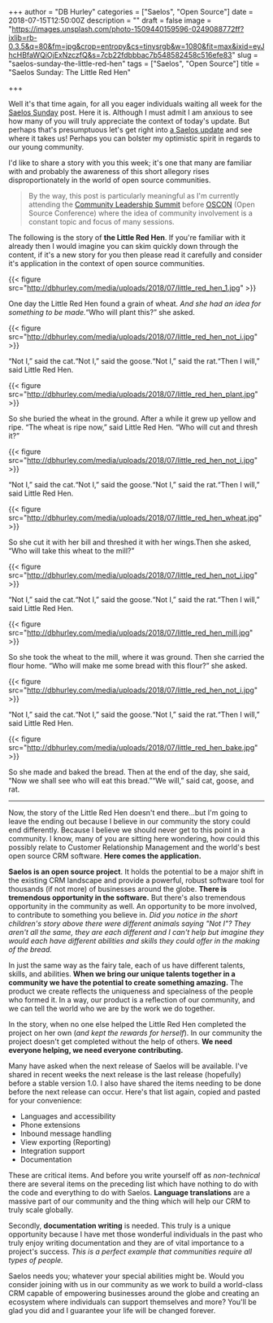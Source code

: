 +++
author = "DB Hurley"
categories = ["Saelos", "Open Source"]
date = 2018-07-15T12:50:00Z
description = ""
draft = false
image = "https://images.unsplash.com/photo-1509440159596-0249088772ff?ixlib=rb-0.3.5&q=80&fm=jpg&crop=entropy&cs=tinysrgb&w=1080&fit=max&ixid=eyJhcHBfaWQiOjExNzczfQ&s=7cb22fdbbbac7b548582458c516efe83"
slug = "saelos-sunday-the-little-red-hen"
tags = ["Saelos", "Open Source"]
title = "Saelos Sunday: The Little Red Hen"

+++


Well it's that time again, for all you eager individuals waiting all week for the [Saelos Sunday](http://dbhurley.com/saelos-sunday-take-notice/) post. Here it is. Although I must admit I am anxious to see how many of you will truly appreciate the context of today's update. But perhaps that's presumptuous let's get right into [a Saelos update](http://dbhurley.com/saelos-sunday-update-2/) and see where it takes us! Perhaps you can bolster my optimistic spirit in regards to our young community.

I'd like to share a story with you this week; it's one that many are familiar with and probably the awareness of this short allegory rises disproportionately in the world of open source communities.

> By the way, this post is particularly meaningful as I'm currently attending the [Community Leadership Summit](http://www.communityleadershipsummit.com/) before [OSCON](https://conferences.oreilly.com/oscon/oscon-or) (Open Source Conference) where the idea of community involvement is a constant topic and focus of many sessions.

The following is the story of **the Little Red Hen**. If you're familiar with it already then I would imagine you can skim quickly down through the content, if it's a new story for you then please read it carefully and consider it's application in the context of open source communities.

{{< figure src="http://dbhurley.com/media/uploads/2018/07/little_red_hen_1.jpg" >}}

One day the Little Red Hen found a grain of wheat. _And she had an idea for something to be made._“Who will plant this?” she asked.

{{< figure src="http://dbhurley.com/media/uploads/2018/07/little_red_hen_not_i.jpg" >}}

“Not I,” said the cat.“Not I,” said the goose.“Not I,” said the rat.“Then I will,” said Little Red Hen.

{{< figure src="http://dbhurley.com/media/uploads/2018/07/little_red_hen_plant.jpg" >}}

So she buried the wheat in the ground. After a while it grew up yellow and ripe. “The wheat is ripe now,” said Little Red Hen. “Who will cut and thresh it?”

{{< figure src="http://dbhurley.com/media/uploads/2018/07/little_red_hen_not_i.jpg" >}}

“Not I,” said the cat.“Not I,” said the goose.“Not I,” said the rat.“Then I will,” said Little Red Hen.

{{< figure src="http://dbhurley.com/media/uploads/2018/07/little_red_hen_wheat.jpg" >}}

So she cut it with her bill and threshed it with her wings.Then she asked, “Who will take this wheat to the mill?”

{{< figure src="http://dbhurley.com/media/uploads/2018/07/little_red_hen_not_i.jpg" >}}

“Not I,” said the cat.“Not I,” said the goose.“Not I,” said the rat.“Then I will,” said Little Red Hen.

{{< figure src="http://dbhurley.com/media/uploads/2018/07/little_red_hen_mill.jpg" >}}

So she took the wheat to the mill, where it was ground. Then she carried the flour home. “Who will make me some bread with this flour?” she asked.

{{< figure src="http://dbhurley.com/media/uploads/2018/07/little_red_hen_not_i.jpg" >}}

“Not I,” said the cat.“Not I,” said the goose.“Not I,” said the rat.“Then I will,” said Little Red Hen.

{{< figure src="http://dbhurley.com/media/uploads/2018/07/little_red_hen_bake.jpg" >}}

So she made and baked the bread. Then at the end of the day, she said, “Now we shall see who will eat this bread.”“We will,” said cat, goose, and rat.

---

Now, the story of the Little Red Hen doesn't end there...but I'm going to leave the ending out because I believe in our community the story could end differently. Because I believe we should never get to this point in a community. I know, many of you are sitting here wondering, how could this possibly relate to Customer Relationship Management and the world's best open source CRM software. **Here comes the application.**

**Saelos is an open source project**. It holds the potential to be a major shift in the existing CRM landscape and provide a powerful, robust software tool for thousands (if not more) of businesses around the globe. **There is tremendous opportunity in the software.** But there's also tremendous opportunity in the community as well. An opportunity to be more involved, to contribute to something you believe in. _Did you notice in the short children's story above there were different animals saying "Not I"? They aren't all the same, they are each different and I can't help but imagine they would each have different abilities and skills they could offer in the making of the bread._

In just the same way as the fairy tale, each of us have different talents, skills, and abilities. **When we bring our unique talents together in a community we have the potential to create something amazing.** The product we create reflects the uniqueness and specialness of the people who formed it. In a way, our product is a reflection of our community, and we can tell the world who we are by the work we do together.

In the story, when no one else helped the Little Red Hen completed the project on her own (_and kept the rewards for herself_). In our community the project doesn't get completed without the help of others. **We need everyone helping, we need everyone contributing.**

Many have asked when the next release of Saelos will be available. I've shared in recent weeks the next release is the last release (hopefully) before a stable version 1.0. I also have shared the items needing to be done before the next release can occur. Here's that list again, copied and pasted for your convenience:

* Languages and accessibility
* Phone extensions
* Inbound message handling
* View exporting (Reporting)
* Integration support
* Documentation

These are critical items. And before you write yourself off as _non-technical_ there are several items on the preceding list which have nothing to do with the code and everything to do with Saelos. **Language translations** are a massive part of our community and the thing which will help our CRM to truly scale globally.

Secondly, **documentation writing** is needed. This truly is a unique opportunity because I have met those wonderful individuals in the past who truly enjoy writing documentation and they are of vital importance to a project's success. _This is a perfect example that communities require all types of people._

Saelos needs you; whatever your special abilities might be. Would you consider joining with us in our community as we work to build a world-class CRM capable of empowering businesses around the globe and creating an ecosystem where individuals can support themselves and more? You'll be glad you did and I guarantee your life will be changed forever.

